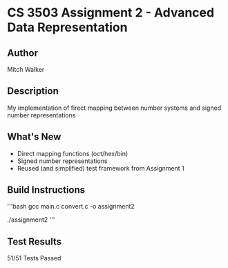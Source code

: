 # CS 3503 Assignment 2 - Advanced Data Representation

## Author
Mitch Walker

## Description
My implementation of firect mapping between number systems and signed number representations

## What's New
- Direct mapping functions (oct/hex/bin)
- Signed number representations
- Reused (and simplified) test framework from Assignment 1

## Build Instructions
'''bash
gcc main.c convert.c -o assignment2

./assignment2
'''

## Test Results
51/51 Tests Passed
